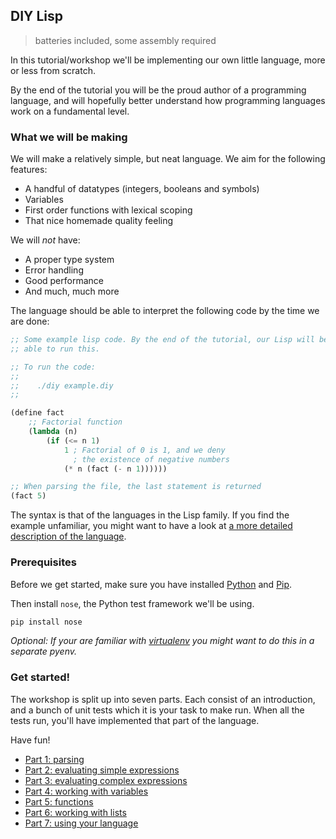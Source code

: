 ## DIY Lisp 

> batteries included, some assembly required

In this tutorial/workshop we'll be implementing our own little language, more or less from scratch. 

By the end of the tutorial you will be the proud author of a programming language, and will hopefully better understand how programming languages work  on a fundamental level.

### What we will be making

We will make a relatively simple, but neat language. We aim for the following features:

- A handful of datatypes (integers, booleans and symbols)
- Variables
- First order functions with lexical scoping
- That nice homemade quality feeling

We will *not* have:

- A proper type system
- Error handling
- Good performance
- And much, much more

The language should be able to interpret the following code by the time we are done:

```lisp
;; Some example lisp code. By the end of the tutorial, our Lisp will be
;; able to run this.

;; To run the code:
;;
;;    ./diy example.diy
;;

(define fact 
    ;; Factorial function
    (lambda (n) 
        (if (<= n 1) 
            1 ; Factorial of 0 is 1, and we deny 
              ; the existence of negative numbers
            (* n (fact (- n 1))))))

;; When parsing the file, the last statement is returned
(fact 5)
```

The syntax is that of the languages in the Lisp family. If you find the example unfamiliar, you might want to have a look at [a more detailed description of the language](parts/language.md).

### Prerequisites

Before we get started, make sure you have installed [Python](http://www.python.org/) and [Pip](https://pypi.python.org/pypi/pip). 

Then install `nose`, the Python test framework we'll be using.

```bash
pip install nose
```

*Optional: If your are familiar with [virtualenv](http://www.virtualenv.org/en/latest/) you might want to do this in a separate pyenv.*


### Get started!

The workshop is split up into seven parts. Each consist of an introduction, and a bunch of unit tests which it is your task to make run. When all the tests run, you'll have implemented that part of the language.

Have fun!

- [Part 1: parsing](parts/1.md)
- [Part 2: evaluating simple expressions](parts/2.md)
- [Part 3: evaluating complex expressions](parts/3.md)
- [Part 4: working with variables](parts/4.md)
- [Part 5: functions](parts/5.md)
- [Part 6: working with lists](parts/6.md)
- [Part 7: using your language](parts/7.md)
